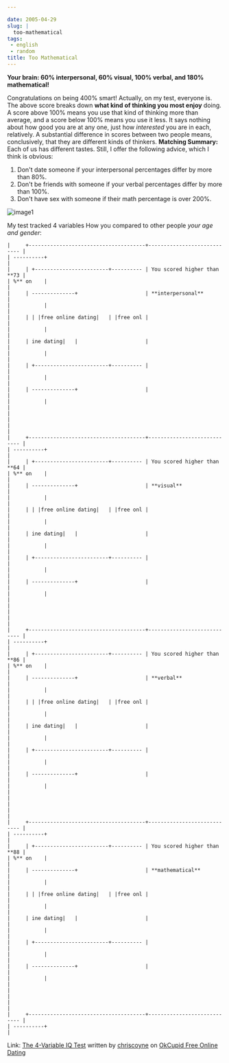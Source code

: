 ```yaml
---

date: 2005-04-29
slug: |
  too-mathematical
tags:
 - english
 - random
title: Too Mathematical
---
```


**Your brain: 60% interpersonal, 60% visual, 100% verbal, and 180%
mathematical!**

Congratulations on being 400% smart! Actually, on my test, everyone is.
The above score breaks down **what kind of thinking you most enjoy**
doing. A score above 100% means you use that kind of thinking more than
average, and a score below 100% means you use it less. It says nothing
about how good you are at any one, just how *interested* you are in
each, relatively. A substantial difference in scores between two people
means, conclusively, that they are different kinds of thinkers.
**Matching Summary:** Each of us has different tastes. Still, I offer
the following advice, which I think is obvious:

1.  Don't date someone if your interpersonal percentages differ by more
    than 80%.
2.  Don't be friends with someone if your verbal percentages differ by
    more than 100%.
3.  Don't have sex with someone if their math percentage is over 200%.

![image1](http://is0.okcupid.com/users/704/510/7055112809383642671/mt1111506225.gif)

My test tracked 4 variables How you compared to other people *your age
and gender*:

``` {.}
|     +--------------------------------------+---------------------------- |
| ----------+                                                              |
|     | +------------------------+---------- | You scored higher than **73 |
| %** on    |                                                              |
|     | --------------+                      | **interpersonal**           |
|           |                                                              |
|     | | |free online dating|   | |free onl |                             |
|           |                                                              |
|     | ine dating|   |                      |                             |
|           |                                                              |
|     | +------------------------+---------- |                             |
|           |                                                              |
|     | --------------+                      |                             |
|           |                                                              |
|                                                                          |
|                                                                          |
|     +--------------------------------------+---------------------------- |
| ----------+                                                              |
|     | +------------------------+---------- | You scored higher than **64 |
| %** on    |                                                              |
|     | --------------+                      | **visual**                  |
|           |                                                              |
|     | | |free online dating|   | |free onl |                             |
|           |                                                              |
|     | ine dating|   |                      |                             |
|           |                                                              |
|     | +------------------------+---------- |                             |
|           |                                                              |
|     | --------------+                      |                             |
|           |                                                              |
|                                                                          |
|                                                                          |
|     +--------------------------------------+---------------------------- |
| ----------+                                                              |
|     | +------------------------+---------- | You scored higher than **86 |
| %** on    |                                                              |
|     | --------------+                      | **verbal**                  |
|           |                                                              |
|     | | |free online dating|   | |free onl |                             |
|           |                                                              |
|     | ine dating|   |                      |                             |
|           |                                                              |
|     | +------------------------+---------- |                             |
|           |                                                              |
|     | --------------+                      |                             |
|           |                                                              |
|                                                                          |
|                                                                          |
|     +--------------------------------------+---------------------------- |
| ----------+                                                              |
|     | +------------------------+---------- | You scored higher than **88 |
| %** on    |                                                              |
|     | --------------+                      | **mathematical**            |
|           |                                                              |
|     | | |free online dating|   | |free onl |                             |
|           |                                                              |
|     | ine dating|   |                      |                             |
|           |                                                              |
|     | +------------------------+---------- |                             |
|           |                                                              |
|     | --------------+                      |                             |
|           |                                                              |
|                                                                          |
|                                                                          |
|     +--------------------------------------+---------------------------- |
| ----------+                                                              |
```

Link: [The 4-Variable IQ
Test](http://www.okcupid.com/tests/take?testid=15273633770079357960)
written by
[chriscoyne](http://www.okcupid.com/profile?tuid=7055112809383642671) on
[OkCupid Free Online Dating](http://www.okcupid.com)
